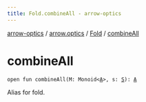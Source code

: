 ```yaml
---
title: Fold.combineAll - arrow-optics
---
```


[arrow-optics](../../index.html) / [arrow.optics](../index.html) / [Fold](index.html) / [combineAll](./combine-all.html)

# combineAll

`open fun combineAll(M: Monoid<`[`A`](index.html#A)`>, s: `[`S`](index.html#S)`): `[`A`](index.html#A)

Alias for fold.


